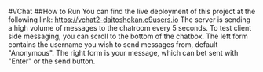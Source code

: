 #VChat
##How to Run
You can find the live deployment of this project at the following link:
https://vchat2-daitoshokan.c9users.io
The server is sending a high volume of messages to the chatroom every 5 seconds.
To test client side messaging, you can scroll to the bottom of the chatbox.
The left form contains the username you wish to send messages from, default "Anonymous".
The right form is your message, which can bet sent with "Enter" or the send button.
